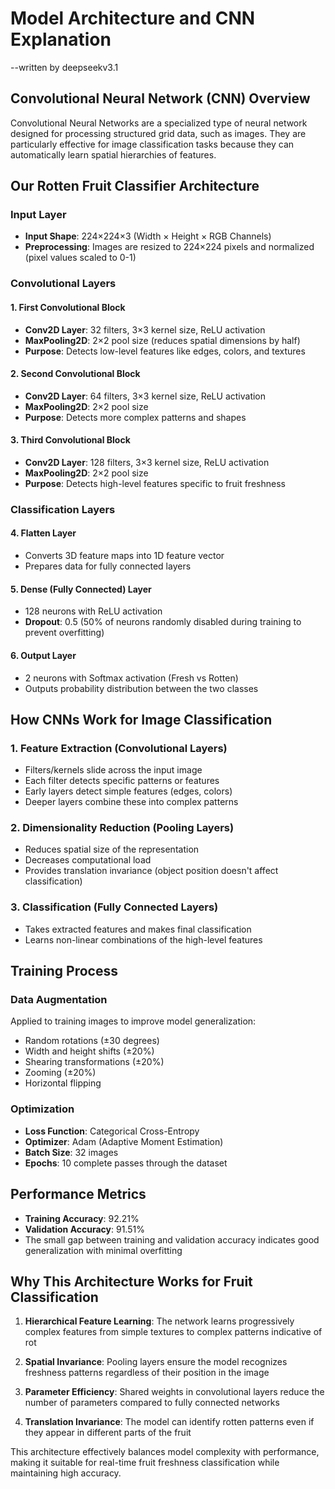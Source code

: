 # Model Architecture and CNN Explanation
--written by deepseekv3.1

## Convolutional Neural Network (CNN) Overview

Convolutional Neural Networks are a specialized type of neural network designed for processing structured grid data, such as images. They are particularly effective for image classification tasks because they can automatically learn spatial hierarchies of features.

## Our Rotten Fruit Classifier Architecture

### Input Layer
- **Input Shape**: 224×224×3 (Width × Height × RGB Channels)
- **Preprocessing**: Images are resized to 224×224 pixels and normalized (pixel values scaled to 0-1)

### Convolutional Layers

#### 1. First Convolutional Block
- **Conv2D Layer**: 32 filters, 3×3 kernel size, ReLU activation
- **MaxPooling2D**: 2×2 pool size (reduces spatial dimensions by half)
- **Purpose**: Detects low-level features like edges, colors, and textures

#### 2. Second Convolutional Block
- **Conv2D Layer**: 64 filters, 3×3 kernel size, ReLU activation
- **MaxPooling2D**: 2×2 pool size
- **Purpose**: Detects more complex patterns and shapes

#### 3. Third Convolutional Block
- **Conv2D Layer**: 128 filters, 3×3 kernel size, ReLU activation
- **MaxPooling2D**: 2×2 pool size
- **Purpose**: Detects high-level features specific to fruit freshness

### Classification Layers

#### 4. Flatten Layer
- Converts 3D feature maps into 1D feature vector
- Prepares data for fully connected layers

#### 5. Dense (Fully Connected) Layer
- 128 neurons with ReLU activation
- **Dropout**: 0.5 (50% of neurons randomly disabled during training to prevent overfitting)

#### 6. Output Layer
- 2 neurons with Softmax activation (Fresh vs Rotten)
- Outputs probability distribution between the two classes

## How CNNs Work for Image Classification

### 1. Feature Extraction (Convolutional Layers)
- Filters/kernels slide across the input image
- Each filter detects specific patterns or features
- Early layers detect simple features (edges, colors)
- Deeper layers combine these into complex patterns

### 2. Dimensionality Reduction (Pooling Layers)
- Reduces spatial size of the representation
- Decreases computational load
- Provides translation invariance (object position doesn't affect classification)

### 3. Classification (Fully Connected Layers)
- Takes extracted features and makes final classification
- Learns non-linear combinations of the high-level features

## Training Process

### Data Augmentation
Applied to training images to improve model generalization:
- Random rotations (±30 degrees)
- Width and height shifts (±20%)
- Shearing transformations (±20%)
- Zooming (±20%)
- Horizontal flipping

### Optimization
- **Loss Function**: Categorical Cross-Entropy
- **Optimizer**: Adam (Adaptive Moment Estimation)
- **Batch Size**: 32 images
- **Epochs**: 10 complete passes through the dataset

## Performance Metrics

- **Training Accuracy**: 92.21%
- **Validation Accuracy**: 91.51%
- The small gap between training and validation accuracy indicates good generalization with minimal overfitting

## Why This Architecture Works for Fruit Classification

1. **Hierarchical Feature Learning**: The network learns progressively complex features from simple textures to complex patterns indicative of rot

2. **Spatial Invariance**: Pooling layers ensure the model recognizes freshness patterns regardless of their position in the image

3. **Parameter Efficiency**: Shared weights in convolutional layers reduce the number of parameters compared to fully connected networks

4. **Translation Invariance**: The model can identify rotten patterns even if they appear in different parts of the fruit

This architecture effectively balances model complexity with performance, making it suitable for real-time fruit freshness classification while maintaining high accuracy.
